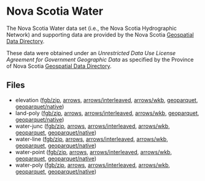 
# Nova Scotia Water

The Nova Scotia Water data set (i.e., the Nova Scotia Hydrographic Network) and supporting data are provided by the Nova Scotia [Geospatial Data Directory](https://nsgi.novascotia.ca/gdd/).

These data were obtained under an *Unrestricted Data Use License Agreement for Government Geographic Data* as specified by the Province of Nova Scotia [Geospatial Data Directory](https://nsgi.novascotia.ca/gdd/).

<!-- begin file listing -->


## Files

- elevation ([fgb/zip](https://raw.githubusercontent.com/geoarrow/geoarrow-data/releases/download/v0.2.0-rc0/ns-water_elevation.fgb.zip), [arrows](https://raw.githubusercontent.com/geoarrow/geoarrow-data/releases/download/v0.2.0-rc0/ns-water_elevation.arrows), [arrows/interleaved](https://raw.githubusercontent.com/geoarrow/geoarrow-data/releases/download/v0.2.0-rc0/ns-water_elevation_interleaved.arrows), [arrows/wkb](https://raw.githubusercontent.com/geoarrow/geoarrow-data/releases/download/v0.2.0-rc0/ns-water_elevation_wkb.arrows), [geoparquet](https://raw.githubusercontent.com/geoarrow/geoarrow-data/releases/download/v0.2.0-rc0/ns-water_elevation.parquet), [geoparquet/native](https://raw.githubusercontent.com/geoarrow/geoarrow-data/releases/download/v0.2.0-rc0/ns-water_elevation_native.parquet))
- land-poly ([fgb/zip](https://raw.githubusercontent.com/geoarrow/geoarrow-data/releases/download/v0.2.0-rc0/ns-water_land-poly.fgb.zip), [arrows](https://raw.githubusercontent.com/geoarrow/geoarrow-data/releases/download/v0.2.0-rc0/ns-water_land-poly.arrows), [arrows/interleaved](https://raw.githubusercontent.com/geoarrow/geoarrow-data/releases/download/v0.2.0-rc0/ns-water_land-poly_interleaved.arrows), [arrows/wkb](https://raw.githubusercontent.com/geoarrow/geoarrow-data/releases/download/v0.2.0-rc0/ns-water_land-poly_wkb.arrows), [geoparquet](https://raw.githubusercontent.com/geoarrow/geoarrow-data/releases/download/v0.2.0-rc0/ns-water_land-poly.parquet), [geoparquet/native](https://raw.githubusercontent.com/geoarrow/geoarrow-data/releases/download/v0.2.0-rc0/ns-water_land-poly_native.parquet))
- water-junc ([fgb/zip](https://raw.githubusercontent.com/geoarrow/geoarrow-data/releases/download/v0.2.0-rc0/ns-water_water-junc.fgb.zip), [arrows](https://raw.githubusercontent.com/geoarrow/geoarrow-data/releases/download/v0.2.0-rc0/ns-water_water-junc.arrows), [arrows/interleaved](https://raw.githubusercontent.com/geoarrow/geoarrow-data/releases/download/v0.2.0-rc0/ns-water_water-junc_interleaved.arrows), [arrows/wkb](https://raw.githubusercontent.com/geoarrow/geoarrow-data/releases/download/v0.2.0-rc0/ns-water_water-junc_wkb.arrows), [geoparquet](https://raw.githubusercontent.com/geoarrow/geoarrow-data/releases/download/v0.2.0-rc0/ns-water_water-junc.parquet), [geoparquet/native](https://raw.githubusercontent.com/geoarrow/geoarrow-data/releases/download/v0.2.0-rc0/ns-water_water-junc_native.parquet))
- water-line ([fgb/zip](https://raw.githubusercontent.com/geoarrow/geoarrow-data/releases/download/v0.2.0-rc0/ns-water_water-line.fgb.zip), [arrows](https://raw.githubusercontent.com/geoarrow/geoarrow-data/releases/download/v0.2.0-rc0/ns-water_water-line.arrows), [arrows/interleaved](https://raw.githubusercontent.com/geoarrow/geoarrow-data/releases/download/v0.2.0-rc0/ns-water_water-line_interleaved.arrows), [arrows/wkb](https://raw.githubusercontent.com/geoarrow/geoarrow-data/releases/download/v0.2.0-rc0/ns-water_water-line_wkb.arrows), [geoparquet](https://raw.githubusercontent.com/geoarrow/geoarrow-data/releases/download/v0.2.0-rc0/ns-water_water-line.parquet), [geoparquet/native](https://raw.githubusercontent.com/geoarrow/geoarrow-data/releases/download/v0.2.0-rc0/ns-water_water-line_native.parquet))
- water-point ([fgb/zip](https://raw.githubusercontent.com/geoarrow/geoarrow-data/releases/download/v0.2.0-rc0/ns-water_water-point.fgb.zip), [arrows](https://raw.githubusercontent.com/geoarrow/geoarrow-data/releases/download/v0.2.0-rc0/ns-water_water-point.arrows), [arrows/interleaved](https://raw.githubusercontent.com/geoarrow/geoarrow-data/releases/download/v0.2.0-rc0/ns-water_water-point_interleaved.arrows), [arrows/wkb](https://raw.githubusercontent.com/geoarrow/geoarrow-data/releases/download/v0.2.0-rc0/ns-water_water-point_wkb.arrows), [geoparquet](https://raw.githubusercontent.com/geoarrow/geoarrow-data/releases/download/v0.2.0-rc0/ns-water_water-point.parquet), [geoparquet/native](https://raw.githubusercontent.com/geoarrow/geoarrow-data/releases/download/v0.2.0-rc0/ns-water_water-point_native.parquet))
- water-poly ([fgb/zip](https://raw.githubusercontent.com/geoarrow/geoarrow-data/releases/download/v0.2.0-rc0/ns-water_water-poly.fgb.zip), [arrows](https://raw.githubusercontent.com/geoarrow/geoarrow-data/releases/download/v0.2.0-rc0/ns-water_water-poly.arrows), [arrows/interleaved](https://raw.githubusercontent.com/geoarrow/geoarrow-data/releases/download/v0.2.0-rc0/ns-water_water-poly_interleaved.arrows), [arrows/wkb](https://raw.githubusercontent.com/geoarrow/geoarrow-data/releases/download/v0.2.0-rc0/ns-water_water-poly_wkb.arrows), [geoparquet](https://raw.githubusercontent.com/geoarrow/geoarrow-data/releases/download/v0.2.0-rc0/ns-water_water-poly.parquet), [geoparquet/native](https://raw.githubusercontent.com/geoarrow/geoarrow-data/releases/download/v0.2.0-rc0/ns-water_water-poly_native.parquet))

